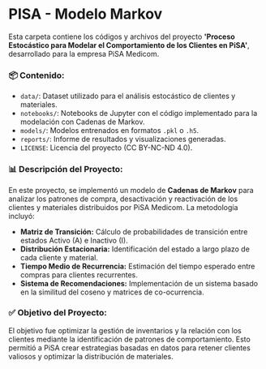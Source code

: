 # PISA - Modelo Markov

Esta carpeta contiene los códigos y archivos del proyecto **'Proceso Estocástico para Modelar el Comportamiento de los Clientes en PiSA'**, desarrollado para la empresa PiSA Medicom. 

### 📦 **Contenido:**
- `data/`: Dataset utilizado para el análisis estocástico de clientes y materiales.
- `notebooks/`: Notebooks de Jupyter con el código implementado para la modelación con Cadenas de Markov.
- `models/`: Modelos entrenados en formatos `.pkl` o `.h5`.
- `reports/`: Informe de resultados y visualizaciones generadas.
- `LICENSE`: Licencia del proyecto (CC BY-NC-ND 4.0).

### 📊 **Descripción del Proyecto:**
En este proyecto, se implementó un modelo de **Cadenas de Markov** para analizar los patrones de compra, desactivación y reactivación de los clientes y materiales distribuidos por PiSA Medicom. La metodología incluyó:

- **Matriz de Transición:** Cálculo de probabilidades de transición entre estados Activo (A) e Inactivo (I).
- **Distribución Estacionaria:** Identificación del estado a largo plazo de cada cliente y material.
- **Tiempo Medio de Recurrencia:** Estimación del tiempo esperado entre compras para clientes recurrentes.
- **Sistema de Recomendaciones:** Implementación de un sistema basado en la similitud del coseno y matrices de co-ocurrencia.

### ✅ **Objetivo del Proyecto:**
El objetivo fue optimizar la gestión de inventarios y la relación con los clientes mediante la identificación de patrones de comportamiento. Esto permitió a PiSA crear estrategias basadas en datos para retener clientes valiosos y optimizar la distribución de materiales.
